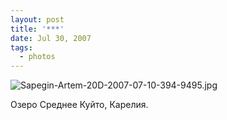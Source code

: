 ```yaml
---
layout: post
title: '***'
date: Jul 30, 2007
tags:
  - photos
---
```


![Sapegin-Artem-20D-2007-07-10-394-9495.jpg](photo://462)

Озеро Среднее Куйто, Карелия.
